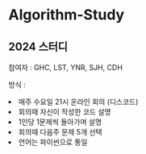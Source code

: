 # Algorithm-Study
## 2024 스터디

참여자 : GHC, LST, YNR, SJH, CDH<br>

방식 : 
<li>매주 수요일 21시 온라인 회의 (디스코드)</li>
<li>회의때 자신이 작성한 코드 설명</li>
<li>1인당 1문제씩 돌아가며 설명</li>
<li>회의때 다음주 문제 5개 선택</li>
<li>언어는 파이썬으로 통일</li>
